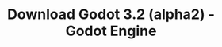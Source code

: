 ---
# Generated by /tools/generators/src/download_archive_generator !!! do not edit by hand !!!
title: 'Download Godot 3.2 (alpha2) - Godot Engine'
type: 'download/archive'
name: '3.2'
flavor: 'alpha2'
release_date: '2019-10-11T03:00:00-00:00'
release_notes: 'article/dev-snapshot-godot-3-2-alpha-2/'
primaryPlatforms:
  - 'android.apk'
  - 'macos.universal'
  - 'windows.64'
  - 'linux_server.headless.64'
  - 'web'
  - 'templates'
links:
  android.apk:
    name: 'android.apk'
    title: 'Android'
    caption: 'Universal APK (ARM64 + ARMv7 + x86_64 + x86)'
    tags:
      - 'APK download'
      - 'ARM64/v7'
      - 'x86 (64 & 32 bit)'
    hosts:
      github_builds:
        regular: 'https://github.com/godotengine/godot-builds/releases/download/3.2-alpha2/Godot_v3.2-alpha2_android_editor.apk'
        mono: '#'
      github:
        regular: 'https://github.com/godotengine/godot/releases/download/3.2-alpha2/Godot_v3.2-alpha2_android_editor.apk'
        mono: '#'
  macos.universal:
    name: 'macos.universal'
    title: 'macOS'
    caption: 'Universal (x86_64 + Apple Silicon)'
    tags:
      - 'Intel/Apple Silicon'
      - '64 bit'
    hosts:
      github_builds:
        regular: 'https://github.com/godotengine/godot-builds/releases/download/3.2-alpha2/Godot_v3.2-alpha2_osx.universal.zip'
        mono: 'https://github.com/godotengine/godot-builds/releases/download/3.2-alpha2/Godot_v3.2-alpha2_mono_osx.universal.zip'
      github:
        regular: 'https://github.com/godotengine/godot/releases/download/3.2-alpha2/Godot_v3.2-alpha2_osx.universal.zip'
        mono: 'https://github.com/godotengine/godot/releases/download/3.2-alpha2/Godot_v3.2-alpha2_mono_osx.universal.zip'
  windows.64:
    name: 'windows.64'
    title: 'Windows'
    caption: 'Standard (x86_64)'
    tags:
      - '64 bit'
    hosts:
      github_builds:
        regular: 'https://github.com/godotengine/godot-builds/releases/download/3.2-alpha2/Godot_v3.2-alpha2_win64.exe.zip'
        mono: 'https://github.com/godotengine/godot-builds/releases/download/3.2-alpha2/Godot_v3.2-alpha2_mono_win64.zip'
      github:
        regular: 'https://github.com/godotengine/godot/releases/download/3.2-alpha2/Godot_v3.2-alpha2_win64.exe.zip'
        mono: 'https://github.com/godotengine/godot/releases/download/3.2-alpha2/Godot_v3.2-alpha2_mono_win64.zip'
  linux_server.headless.64:
    name: 'linux_server.headless.64'
    title: 'Linux Server'
    caption: 'Headless (x86_64)'
    tags:
      - '64 bit'
      - 'Headless'
    hosts:
      github_builds:
        regular: 'https://github.com/godotengine/godot-builds/releases/download/3.2-alpha2/Godot_v3.2-alpha2_linux_headless.64.zip'
        mono: 'https://github.com/godotengine/godot-builds/releases/download/3.2-alpha2/Godot_v3.2-alpha2_mono_linux_headless_64.zip'
      github:
        regular: 'https://github.com/godotengine/godot/releases/download/3.2-alpha2/Godot_v3.2-alpha2_linux_headless.64.zip'
        mono: 'https://github.com/godotengine/godot/releases/download/3.2-alpha2/Godot_v3.2-alpha2_mono_linux_headless_64.zip'
  web:
    name: 'web'
    title: 'Web editor'
    caption: ''
    tags:
      - 'Self-hosted'
      - 'Cross-platform'
    hosts:
      github_builds:
        regular: 'https://github.com/godotengine/godot-builds/releases/download/3.2-alpha2/Godot_v3.2-alpha2_web_editor.zip'
        mono: '#'
      github:
        regular: 'https://github.com/godotengine/godot/releases/download/3.2-alpha2/Godot_v3.2-alpha2_web_editor.zip'
        mono: '#'
  linux.64:
    name: 'linux.64'
    title: 'Linux'
    caption: 'Standard (x86_64)'
    tags:
      - '64 bit'
    hosts:
      github_builds:
        regular: 'https://github.com/godotengine/godot-builds/releases/download/3.2-alpha2/Godot_v3.2-alpha2_x11.64.zip'
        mono: 'https://github.com/godotengine/godot-builds/releases/download/3.2-alpha2/Godot_v3.2-alpha2_mono_x11_64.zip'
      github:
        regular: 'https://github.com/godotengine/godot/releases/download/3.2-alpha2/Godot_v3.2-alpha2_x11.64.zip'
        mono: 'https://github.com/godotengine/godot/releases/download/3.2-alpha2/Godot_v3.2-alpha2_mono_x11_64.zip'
  linux.32:
    name: 'linux.32'
    title: 'Linux'
    caption: 'Standard (x86)'
    tags:
      - '32 bit'
    hosts:
      github_builds:
        regular: 'https://github.com/godotengine/godot-builds/releases/download/3.2-alpha2/Godot_v3.2-alpha2_x11.32.zip'
        mono: 'https://github.com/godotengine/godot-builds/releases/download/3.2-alpha2/Godot_v3.2-alpha2_mono_x11_32.zip'
      github:
        regular: 'https://github.com/godotengine/godot/releases/download/3.2-alpha2/Godot_v3.2-alpha2_x11.32.zip'
        mono: 'https://github.com/godotengine/godot/releases/download/3.2-alpha2/Godot_v3.2-alpha2_mono_x11_32.zip'
  windows.32:
    name: 'windows.32'
    title: 'Windows'
    caption: 'Standard (x86)'
    tags:
      - '32 bit'
    hosts:
      github_builds:
        regular: 'https://github.com/godotengine/godot-builds/releases/download/3.2-alpha2/Godot_v3.2-alpha2_win32.exe.zip'
        mono: 'https://github.com/godotengine/godot-builds/releases/download/3.2-alpha2/Godot_v3.2-alpha2_mono_win32.zip'
      github:
        regular: 'https://github.com/godotengine/godot/releases/download/3.2-alpha2/Godot_v3.2-alpha2_win32.exe.zip'
        mono: 'https://github.com/godotengine/godot/releases/download/3.2-alpha2/Godot_v3.2-alpha2_mono_win32.zip'
  linux_server.64:
    name: 'linux_server.64'
    title: 'Linux Server'
    caption: 'Standard (x86_64)'
    tags:
      - '64 bit'
    hosts:
      github_builds:
        regular: 'https://github.com/godotengine/godot-builds/releases/download/3.2-alpha2/Godot_v3.2-alpha2_linux_server.64.zip'
        mono: 'https://github.com/godotengine/godot-builds/releases/download/3.2-alpha2/Godot_v3.2-alpha2_mono_linux_server_64.zip'
      github:
        regular: 'https://github.com/godotengine/godot/releases/download/3.2-alpha2/Godot_v3.2-alpha2_linux_server.64.zip'
        mono: 'https://github.com/godotengine/godot/releases/download/3.2-alpha2/Godot_v3.2-alpha2_mono_linux_server_64.zip'
  aar_library:
    name: 'aar_library'
    title: 'AAR library'
    caption: ''
    tags:
      - 'Android plugins'
      - 'Java'
      - 'Kotlin'
    hosts:
      github_builds:
        regular: 'https://github.com/godotengine/godot-builds/releases/download/3.2-alpha2/godot-lib.3.2.alpha2.release.aar'
        mono: 'https://github.com/godotengine/godot-builds/releases/download/3.2-alpha2/godot-lib.3.2.alpha2.mono.release.aar'
      github:
        regular: 'https://github.com/godotengine/godot/releases/download/3.2-alpha2/godot-lib.3.2.alpha2.release.aar'
        mono: 'https://github.com/godotengine/godot/releases/download/3.2-alpha2/godot-lib.3.2.alpha2.mono.release.aar'
  templates:
    name: 'templates'
    title: 'Export templates'
    caption: ''
    tags:
      - 'Used to export your games to all supported platforms'
    hosts:
      github_builds:
        regular: 'https://github.com/godotengine/godot-builds/releases/download/3.2-alpha2/Godot_v3.2-alpha2_export_templates.tpz'
        mono: 'https://github.com/godotengine/godot-builds/releases/download/3.2-alpha2/Godot_v3.2-alpha2_mono_export_templates.tpz'
      github:
        regular: 'https://github.com/godotengine/godot/releases/download/3.2-alpha2/Godot_v3.2-alpha2_export_templates.tpz'
        mono: 'https://github.com/godotengine/godot/releases/download/3.2-alpha2/Godot_v3.2-alpha2_mono_export_templates.tpz'
---